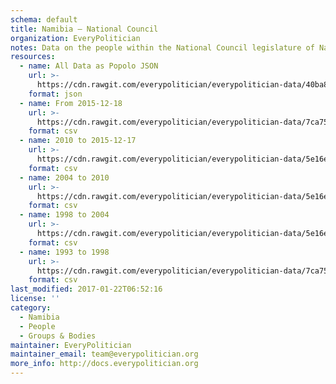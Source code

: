 ```yaml
---
schema: default
title: Namibia — National Council
organization: EveryPolitician
notes: Data on the people within the National Council legislature of Namibia.
resources:
  - name: All Data as Popolo JSON
    url: >-
      https://cdn.rawgit.com/everypolitician/everypolitician-data/40ba8dd47548d876b4e65ca3756bd11fde271529/data/Namibia/Council/ep-popolo-v1.0.json
    format: json
  - name: From 2015-12-18
    url: >-
      https://cdn.rawgit.com/everypolitician/everypolitician-data/7ca7514d3cbcb19f0e84ee3326d58e7e88e15178/data/Namibia/Council/term-5.csv
    format: csv
  - name: 2010 to 2015-12-17
    url: >-
      https://cdn.rawgit.com/everypolitician/everypolitician-data/5e16e2b4f85e6e59b9d62df05a5f38a559d31927/data/Namibia/Council/term-4.csv
    format: csv
  - name: 2004 to 2010
    url: >-
      https://cdn.rawgit.com/everypolitician/everypolitician-data/5e16e2b4f85e6e59b9d62df05a5f38a559d31927/data/Namibia/Council/term-3.csv
    format: csv
  - name: 1998 to 2004
    url: >-
      https://cdn.rawgit.com/everypolitician/everypolitician-data/5e16e2b4f85e6e59b9d62df05a5f38a559d31927/data/Namibia/Council/term-2.csv
    format: csv
  - name: 1993 to 1998
    url: >-
      https://cdn.rawgit.com/everypolitician/everypolitician-data/7ca7514d3cbcb19f0e84ee3326d58e7e88e15178/data/Namibia/Council/term-1.csv
    format: csv
last_modified: 2017-01-22T06:52:16
license: ''
category:
  - Namibia
  - People
  - Groups & Bodies
maintainer: EveryPolitician
maintainer_email: team@everypolitician.org
more_info: http://docs.everypolitician.org
---
```

